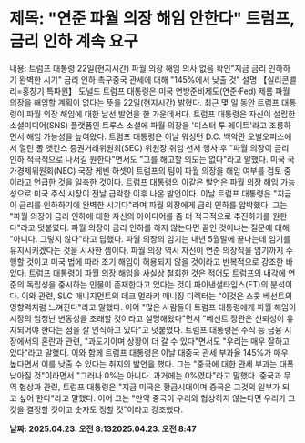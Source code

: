 # **제목: "연준 파월 의장 해임 안한다" 트럼프, 금리 인하 계속 요구**

  내용: 트럼프 대통령 22일(현지시간) 파월 의장 해임 의사 없음 확인"지금 금리 인하하기 완벽한 시기" 금리 인하 촉구중국 관세에 대해 "145%에서 낮출 것" 설명     【실리콘밸리=홍창기 특파원】    도널드 트럼프 대통령은 미국 연방준비제도(연준·Fed) 제롬 파월 의장을 해임할 계획이 없다는 뜻을 22일(현지시간) 밝혔다. 최근 몇 일 동안 트럼프 대통령이 파월 의장 해임에 대한 날선 발언을 한 가운데서다. 트럼프 대통령은 자신이 설립한 소셜미디어(SNS) 플랫폼인 트루스 소셜에 파월 의장을 '미스터 투 레이트'라고 조롱하면서 해임 가능성을 높여왔다.    트럼프 대통령은 이날 워싱턴 D.C. 백악관 오벌오피스에서 열린 폴 앳킨스 증권거래위원회(SEC) 위원장 취임 선서 행사 후 "파월 의장이 금리 인하 적극적으로 나서길 원한다"면서도 "그를 해고할 의도는 없다"라고 말했다. 미국 국가경제위원회(NEC) 국장 케빈 하셋이 트럼프의 팀이 파월 의장을 해임 여부를 검토 중이라고 언급한 것을 일축한 것이다.    트럼프 대통령의 이같은 발언은 파월 의장 해임 가능성으로 미국 주식 시장이 전날 급락한 이후 나온 발언이다.    이날 트럼프 대통령은 "지금이 금리를 인하하기에 완벽한 시기다"라며 파월 의장에게 금리 인하를 압박했다. 그는 "파월 의장이 금리 인하에 대한 자신의 아이디어를 좀 더 적극적으로 추진하기를 원한다"라고 덧붙였다.    파월 의장이 금리 인하를 하지 않는다면 끝인 것이냐는 질문에 대해 "아니다. 그렇지 않다"라고 답했다. 파월 의장의 임기는 내년 5월말에 끝나는데 임기를 유지시키겠다는 것을 시사한 셈이다. 파월 의장 역시 자신이 연준 의장직을 임기까지 수행할 것이고 미국 법에 따라 조기 해임이 허용되지 않을 것이라고 반복적으로 강조한 바 있다.    트럼프 대통령이 파월 의장 해임을 사실상 철회한 것은 적어도 트럼프의 내각에 연준의 독립성을 중시하는 인물이 존재한다고 있다는 것이 파이낸셜타임스(FT)의 분석이다. 이와 관련, SLC 매니지먼트의 데크 멀라키 매니징 디렉터는 "이것은 스콧 베선트의 영향력처럼 느껴진다"라고 말했다. 이어 "많은 사람들이 트럼프 대통령에게 파월 해임이 시장의 엄청난 변동성을 초래할 것이라고 설명해왔다"면서 "베선트 장관은 신뢰성이 유지되어야 한다는 점을 잘 인식하고 있다"고 덧붙였다.    트럼프 대통령은 주식 등 금융 시장에서의 혼란과 관련, "과도기이며 상황이 더 갈 수 있다"면서도 "우리는 매우 잘하고 있다"라고 말했다.        이와 함께 트럼프 대통령은 이날 대중국 관세 부과율 145%가 매우 높다면서 이를 낮출 수 있다는 취지의 발언을 했다. 그는 "중국에 대한 관세 부과는 대폭 낮아질 것"이라면서 "그러나 0%는 아니다. 과거에는 0%였다"라고 말했다.    중국과 무역 협상과 관련, 트럼프 대통령은 "지금 미국은 황금시대이며 중국은 그것의 일부가 되고 싶어 한다"라고 말했다. 이어 그는 "만약 중국이 우리와 협상하지 않는다면 우리가 그것을 결정할 것이고 숫자도 정할 것"이라고 강조했다.

  **날짜: 2025.04.23. 오전 8:132025.04.23. 오전 8:47**